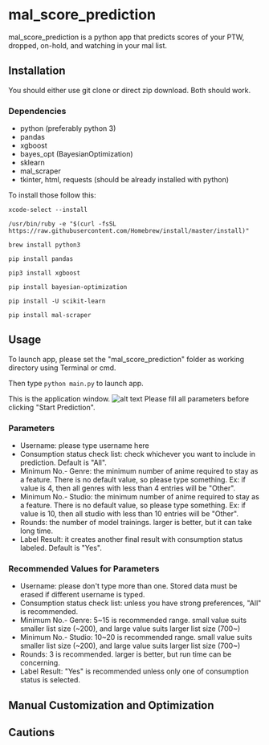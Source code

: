 # mal_score_prediction

mal_score_prediction is a python app that predicts scores of your PTW, dropped, on-hold, and watching in your mal list.

## Installation
You should either use git clone or direct zip download.
Both should work.

### Dependencies
* python (preferably python 3)
* pandas
* xgboost
* bayes_opt (BayesianOptimization)
* sklearn
* mal_scraper
* tkinter, html, requests (should be already installed with python)

To install those follow this:

`xcode-select --install`

`/usr/bin/ruby -e "$(curl -fsSL https://raw.githubusercontent.com/Homebrew/install/master/install)"`

`brew install python3`

`pip install pandas`

`pip3 install xgboost`

`pip install bayesian-optimization`

`pip install -U scikit-learn`

`pip install mal-scraper`

## Usage
To launch app, please set the "mal_score_prediction" folder as working directory using Terminal or cmd.

Then type `python main.py` to launch app.

This is the application window.
![alt text](https://i.imgur.com/qVEKsYc.jpg)
Please fill all parameters before clicking "Start Prediction".

### Parameters
* Username: please type username here
* Consumption status check list: check whichever you want to include in prediction. Default is "All".
* Minimum No.- Genre: the minimum number of anime required to stay as a feature. There is no default value, so please type something. Ex: if value is 4, then all genres with less than 4 entries will be "Other".
* Minimum No.- Studio: the minimum number of anime required to stay as a feature. There is no default value, so please type something. Ex: if value is 10, then all studio with less than 10 entries will be "Other".
* Rounds: the number of model trainings. larger is better, but it can take long time.
* Label Result: it creates another final result with consumption status labeled. Default is "Yes".

### Recommended Values for Parameters
* Username: please don't type more than one. Stored data must be erased if different username is typed.
* Consumption status check list: unless you have strong preferences, "All" is recommended.
* Minimum No.- Genre: 5~15 is recommended range. small value suits smaller list size (~200), and large value suits larger list size (700~)
* Minimum No.- Studio: 10~20 is recommended range. small value suits smaller list size (~200), and large value suits larger list size (700~)
* Rounds: 3 is recommended. larger is better, but run time can be concerning.
* Label Result: "Yes" is recommended unless only one of consumption status is selected.

## Manual Customization and Optimization

## Cautions
